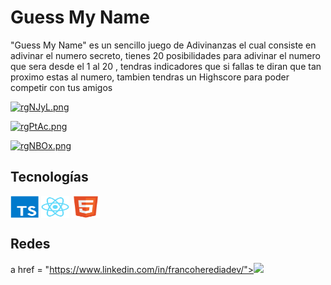 # Guess My Name 
 

"Guess My Name" es un sencillo juego de Adivinanzas el cual consiste en adivinar el numero secreto, tienes 20 posibilidades para adivinar el numero que sera desde el 1 al 20 , tendras indicadores que si fallas te diran que tan proximo estas al numero, tambien tendras un Highscore para poder competir con tus amigos 

[![rgNJyL.png](https://i.im.ge/2022/05/31/rgNJyL.png)](https://im.ge/i/rgNJyL)

[![rgPtAc.png](https://i.im.ge/2022/05/31/rgPtAc.png)](https://im.ge/i/rgPtAc)


[![rgNBOx.png](https://i.im.ge/2022/05/31/rgNBOx.png)](https://im.ge/i/rgNBOx)

## Tecnologías 

<img align="center" alt="Rafa-Ts" height="35" width="45" src="https://raw.githubusercontent.com/devicons/devicon/master/icons/typescript/typescript-plain.svg">
  <img align="center" alt="Rafa-React" height="35" width="45" src="https://raw.githubusercontent.com/devicons/devicon/master/icons/react/react-original.svg">
  <img align="center" alt="Rafa-HTML" height="35" width="45" src="https://raw.githubusercontent.com/devicons/devicon/master/icons/html5/html5-original.svg">



## Redes



a href = "https://www.linkedin.com/in/francoherediadev/"><img src="https://img.icons8.com/fluent/48/000000/linkedin.png"/></a>
          
